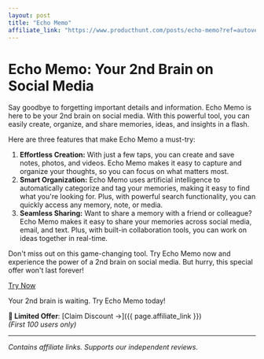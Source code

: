 ```yaml
---
layout: post
title: "Echo Memo"
affiliate_link: "https://www.producthunt.com/posts/echo-memo?ref=autoverse&utm_source=autoverse"
---
```


Echo Memo: Your 2nd Brain on Social Media
============================================

Say goodbye to forgetting important details and information. Echo Memo is here to be your 2nd brain on social media. With this powerful tool, you can easily create, organize, and share memories, ideas, and insights in a flash.

Here are three features that make Echo Memo a must-try:

1. **Effortless Creation:** With just a few taps, you can create and save notes, photos, and videos. Echo Memo makes it easy to capture and organize your thoughts, so you can focus on what matters most.
2. **Smart Organization:** Echo Memo uses artificial intelligence to automatically categorize and tag your memories, making it easy to find what you're looking for. Plus, with powerful search functionality, you can quickly access any memory, note, or media.
3. **Seamless Sharing:** Want to share a memory with a friend or colleague? Echo Memo makes it easy to share your memories across social media, email, and text. Plus, with built-in collaboration tools, you can work on ideas together in real-time.

Don't miss out on this game-changing tool. Try Echo Memo now and experience the power of a 2nd brain on social media. But hurry, this special offer won't last forever!

[Try Now](https://www.producthunt.com/r/p/948736?app_id=339)

Your 2nd brain is waiting. Try Echo Memo today!

**🚨 Limited Offer**: [Claim Discount →]({{ page.affiliate_link }})  
*(First 100 users only)*  

---

*Contains affiliate links. Supports our independent reviews.*

